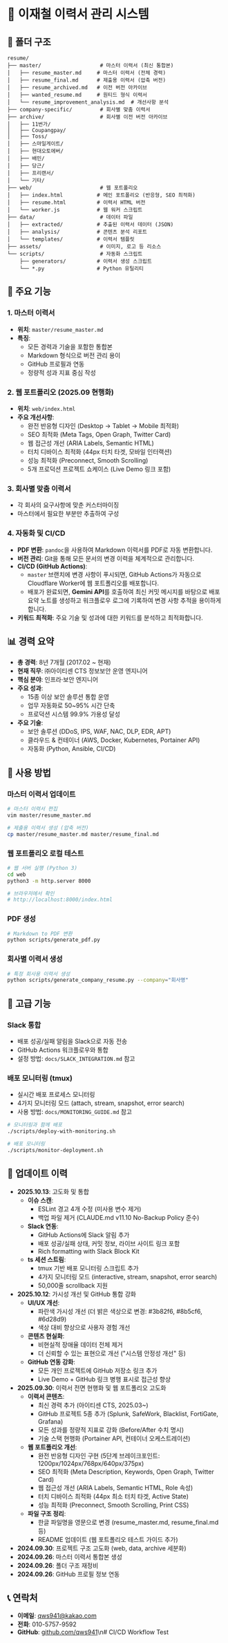 # 📄 이재철 이력서 관리 시스템

## 📁 폴더 구조

```
resume/
├── master/                   # 마스터 이력서 (최신 통합본)
│   ├── resume_master.md     # 마스터 이력서 (전체 경력)
│   ├── resume_final.md      # 제출용 이력서 (압축 버전)
│   ├── resume_archived.md   # 이전 버전 아카이브
│   ├── wanted_resume.md     # 원티드 형식 이력서
│   └── resume_improvement_analysis.md  # 개선사항 분석
├── company-specific/         # 회사별 맞춤 이력서
├── archive/                  # 회사별 이전 버전 아카이브
│   ├── 11번가/
│   ├── Coupangpay/
│   ├── Toss/
│   ├── 스마일게이트/
│   ├── 현대오토에버/
│   ├── 배민/
│   ├── 당근/
│   ├── 프리랜서/
│   └── 기타/
├── web/                      # 웹 포트폴리오
│   ├── index.html           # 메인 포트폴리오 (반응형, SEO 최적화)
│   ├── resume.html          # 이력서 HTML 버전
│   └── worker.js            # 웹 워커 스크립트
├── data/                     # 데이터 파일
│   ├── extracted/           # 추출된 이력서 데이터 (JSON)
│   ├── analysis/            # 콘텐츠 분석 리포트
│   └── templates/           # 이력서 템플릿
├── assets/                   # 이미지, 로고 등 리소스
└── scripts/                  # 자동화 스크립트
    ├── generators/          # 이력서 생성 스크립트
    └── *.py                 # Python 유틸리티
```

## 🚀 주요 기능

### 1. 마스터 이력서
- **위치**: `master/resume_master.md`
- **특징**:
  - 모든 경력과 기술을 포함한 통합본
  - Markdown 형식으로 버전 관리 용이
  - GitHub 프로필과 연동
  - 정량적 성과 지표 중심 작성

### 2. 웹 포트폴리오 (2025.09 현행화)
- **위치**: `web/index.html`
- **주요 개선사항**:
  - 완전 반응형 디자인 (Desktop → Tablet → Mobile 최적화)
  - SEO 최적화 (Meta Tags, Open Graph, Twitter Card)
  - 웹 접근성 개선 (ARIA Labels, Semantic HTML)
  - 터치 디바이스 최적화 (44px 터치 타겟, 모바일 인터랙션)
  - 성능 최적화 (Preconnect, Smooth Scrolling)
  - 5개 프로덕션 프로젝트 쇼케이스 (Live Demo 링크 포함)

### 3. 회사별 맞춤 이력서
- 각 회사의 요구사항에 맞춘 커스터마이징
- 마스터에서 필요한 부분만 추출하여 구성

### 4. 자동화 및 CI/CD
- **PDF 변환**: `pandoc`을 사용하여 Markdown 이력서를 PDF로 자동 변환합니다.
- **버전 관리**: Git을 통해 모든 문서의 변경 이력을 체계적으로 관리합니다.
- **CI/CD (GitHub Actions)**:
  - `master` 브랜치에 변경 사항이 푸시되면, GitHub Actions가 자동으로 Cloudflare Worker에 웹 포트폴리오를 배포합니다.
  - 배포가 완료되면, **Gemini API**를 호출하여 최신 커밋 메시지를 바탕으로 배포 요약 노트를 생성하고 워크플로우 로그에 기록하여 변경 사항 추적을 용이하게 합니다.
- **키워드 최적화**: 주요 기술 및 성과에 대한 키워드를 분석하고 최적화합니다.

## 📊 경력 요약

- **총 경력**: 8년 7개월 (2017.02 ~ 현재)
- **현재 직무**: ㈜아이티센 CTS 정보보안 운영 엔지니어
- **핵심 분야**: 인프라·보안 엔지니어
- **주요 성과**:
  - 15종 이상 보안 솔루션 통합 운영
  - 업무 자동화로 50~95% 시간 단축
  - 프로덕션 시스템 99.9% 가용성 달성
- **주요 기술**:
  - 보안 솔루션 (DDoS, IPS, WAF, NAC, DLP, EDR, APT)
  - 클라우드 & 컨테이너 (AWS, Docker, Kubernetes, Portainer API)
  - 자동화 (Python, Ansible, CI/CD)

## 🎯 사용 방법

### 마스터 이력서 업데이트
```bash
# 마스터 이력서 편집
vim master/resume_master.md

# 제출용 이력서 생성 (압축 버전)
cp master/resume_master.md master/resume_final.md
```

### 웹 포트폴리오 로컬 테스트
```bash
# 웹 서버 실행 (Python 3)
cd web
python3 -m http.server 8000

# 브라우저에서 확인
# http://localhost:8000/index.html
```

### PDF 생성
```bash
# Markdown to PDF 변환
python scripts/generate_pdf.py
```

### 회사별 이력서 생성
```bash
# 특정 회사용 이력서 생성
python scripts/generate_company_resume.py --company="회사명"
```

## 🚀 고급 기능

### Slack 통합
- 배포 성공/실패 알림을 Slack으로 자동 전송
- GitHub Actions 워크플로우와 통합
- 설정 방법: `docs/SLACK_INTEGRATION.md` 참고

### 배포 모니터링 (tmux)
- 실시간 배포 프로세스 모니터링
- 4가지 모니터링 모드 (attach, stream, snapshot, error search)
- 사용 방법: `docs/MONITORING_GUIDE.md` 참고

```bash
# 모니터링과 함께 배포
./scripts/deploy-with-monitoring.sh

# 배포 모니터링
./scripts/monitor-deployment.sh
```

## 🔄 업데이트 이력

- **2025.10.13**: 고도화 및 통합
  - **이슈 스캔**:
    - ESLint 경고 4개 수정 (미사용 변수 제거)
    - 백업 파일 제거 (CLAUDE.md v11.10 No-Backup Policy 준수)
  - **Slack 연동**:
    - GitHub Actions에 Slack 알림 추가
    - 배포 성공/실패 상태, 커밋 정보, 라이브 사이트 링크 포함
    - Rich formatting with Slack Block Kit
  - **ts 세션 스트림**:
    - tmux 기반 배포 모니터링 스크립트 추가
    - 4가지 모니터링 모드 (interactive, stream, snapshot, error search)
    - 50,000줄 scrollback 지원
- **2025.10.12**: 가시성 개선 및 GitHub 통합 강화
  - **UI/UX 개선**:
    - 파란색 가시성 개선 (더 밝은 색상으로 변경: #3b82f6, #8b5cf6, #6d28d9)
    - 색상 대비 향상으로 사용자 경험 개선
  - **콘텐츠 현실화**:
    - 비현실적 장애율 데이터 전체 제거
    - 더 신뢰할 수 있는 표현으로 개선 ("시스템 안정성 개선" 등)
  - **GitHub 연동 강화**:
    - 모든 개인 프로젝트에 GitHub 저장소 링크 추가
    - Live Demo + GitHub 링크 병행 표시로 접근성 향상
- **2025.09.30**: 이력서 전면 현행화 및 웹 포트폴리오 고도화
  - **이력서 콘텐츠**:
    - 최신 경력 추가 (아이티센 CTS, 2025.03~)
    - GitHub 프로젝트 5종 추가 (Splunk, SafeWork, Blacklist, FortiGate, Grafana)
    - 모든 성과를 정량적 지표로 강화 (Before/After 수치 명시)
    - 기술 스택 현행화 (Portainer API, 컨테이너 오케스트레이션)
  - **웹 포트폴리오 개선**:
    - 완전 반응형 디자인 구현 (5단계 브레이크포인트: 1200px/1024px/768px/640px/375px)
    - SEO 최적화 (Meta Description, Keywords, Open Graph, Twitter Card)
    - 웹 접근성 개선 (ARIA Labels, Semantic HTML, Role 속성)
    - 터치 디바이스 최적화 (44px 최소 터치 타겟, Active State)
    - 성능 최적화 (Preconnect, Smooth Scrolling, Print CSS)
  - **파일 구조 정리**:
    - 한글 파일명을 영문으로 변경 (resume_master.md, resume_final.md 등)
    - README 업데이트 (웹 포트폴리오 테스트 가이드 추가)
- **2024.09.30**: 프로젝트 구조 고도화 (web, data, archive 세분화)
- **2024.09.26**: 마스터 이력서 통합본 생성
- **2024.09.26**: 폴더 구조 재정비
- **2024.09.26**: GitHub 프로필 정보 연동

## 📞 연락처

- **이메일**: qws941@kakao.com
- **전화**: 010-5757-9592
- **GitHub**: [github.com/qws941](https://github.com/qws941)\n# CI/CD Workflow Test

